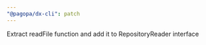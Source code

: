 ```yaml
---
"@pagopa/dx-cli": patch
---
```


Extract readFile function and add it to RepositoryReader interface
